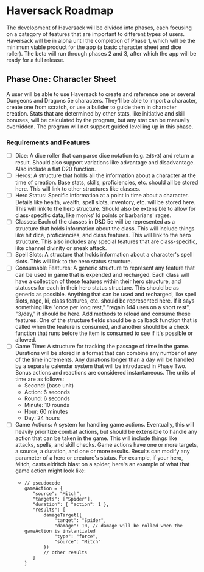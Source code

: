 # Haversack Roadmap

The development of Haversack will be divided into phases, each focusing on a category of features that are important to different types of users. Haversack will be in alpha until the completion of Phase 1, which will be the minimum viable product for the app (a basic character sheet and dice roller). The beta will run through phases 2 and 3, after which the app will be ready for a full release.

## Phase One: Character Sheet

A user will be able to use Haversack to create and reference one or several Dungeons and Dragons 5e characters. They'll be able to import a character, create one from scratch, or use a builder to guide them in character creation. Stats that are determined by other stats, like initiative and skill bonuses, will be calculated by the program, but any stat can be manually overridden. The program will not support guided levelling up in this phase.

### Requirements and Features

- [ ] Dice: A dice roller that can parse dice notation (e.g. `2d6+3`) and return a result. Should also support variations like advantage and disadvantage. Also include a flat D20 function.
- [ ] Heros: A structure that holds all the information about a character at the time of creation. Base stats, skills, proficiencies, etc. should all be stored here. This will link to other structures like classes.
- [ ] Hero Status: Specific information at a point in time about a character. Details like health, wealth, spell slots, inventory, etc. will be stored here. This will link to the hero structure. Should also be extensible to allow for class-specific data, like monks' ki points or barbarians' rages.
- [ ] Classes: Each of the classes in D&D 5e will be represented as a structure that holds information about the class. This will include things like hit dice, proficiencies, and class features. This will link to the hero structure. This also includes any special features that are class-specific, like channel divinity or sneak attack.
- [ ] Spell Slots: A structure that holds information about a character's spell slots. This will link to the hero status structure.
- [ ] Consumable Features: A generic structure to represent any feature that can be used in game that is expended and recharged. Each class will have a collection of these features within their hero structure, and statuses for each in their hero status structure. This should be as generic as possible. Anything that can be used and recharged, like spell slots, rage, ki, class features, etc. should be represented here. If it says something like "once per long rest," "regain 1d4 uses on a short rest", "3/day," it should be here. Add methods to reload and consume these features. One of the structure fields should be a callback function that is called when the feature is consumed, and another should be a check function that runs before the item is consumed to see if it's possible or allowed.
- [ ] Game Time: A structure for tracking the passage of time in the game. Durations will be stored in a format that can combine any number of any of the time increments. Any durations longer than a day will be handled by a separate calendar system that will be introduced in Phase Two. Bonus actions and reactions are considered instantaneous. The units of time are as follows:
  - Second: (base unit)
  - Action: 6 seconds
  - Round: 6 seconds
  - Minute: 10 rounds
  - Hour: 60 minutes
  - Day: 24 hours
- [ ] Game Actions: A system for handling game actions. Eventually, this will heavily prioritize combat actions, but should be extensible to handle any action that can be taken in the game. This will include things like attacks, spells, and skill checks. Game actions have one or more targets, a source, a duration, and one or more results. Results can modify any parameter of a hero or creature's status. For example, if your hero, Mitch, casts eldritch blast on a spider, here's an example of what that game action might look like:
  -   ```jsonc
      // pseudocode
      gameAction = {
         "source": "Mitch",
         "targets": ["Spider"],
         "duration": { "action": 1 },
         "results": [
             damageTarget({
                 "target": "Spider",
                 "damage": 10, // damage will be rolled when the gameAction is instantiated
                 "type": "force",
                 "source": "Mitch"
             })
             // other results
         ]
      }
      ```
